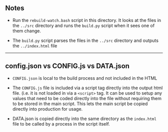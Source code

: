## Notes

- Run the `rebuild-watch.bash` script in this
  directory. It looks at the files in the
  `../src` directory and runs the `build.py`
  script when it sees one of them change.

- The `build.py` script parses the files
  in the `../src` directory and outputs
  the `../index.html` file

---

## config.json vs CONFIG.js vs DATA.json

- `CONFIG.json` is local to the build
  process and not included in the HTML

- The `CONFIG.js` file is included via a script
  tag directly into the output html file. (i.e.
  it is not loaded in via a `<script>` tag. It
  can be used to setup any values that need
  to be coded directly into the file without
  requiring them to be stored in the main script.
  This lets the main script be copied directly
  into production for usage.

- DATA.json is copied directly into the
  same directory as the `index.html` file to
  be called by a process in the script itself.
